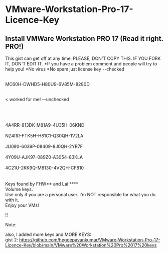 # VMware-Workstation-Pro-17-Licence-Key


Install VMWare Workstation PRO 17 (Read it right. PRO!)
---
This gist can get off at any time.
PLEASE, DON'T COPY THIS. IF YOU FORK IT, DON'T EDIT IT.
*If you have a problem comment and people will try to help you!
*No virus
*No spam just license key
--checked <br>
<br>

MC60H-DWHD5-H80U9-6V85M-8280D 

<br>< worked for me!
--unchecked <br>
<br>
<br>

<br>
4A4RR-813DK-M81A9-4U35H-06KND <br>
<br>
NZ4RR-FTK5H-H81C1-Q30QH-1V2LA <br>
<br>
JU090-6039P-08409-8J0QH-2YR7F <br>
<br>
4Y09U-AJK97-089Z0-A3054-83KLA <br>
<br>
4C21U-2KK9Q-M8130-4V2QH-CF810 <br>
<br>
<br>
Keys found by FHW** and Lai **** <br>
Volume keys. <br>
Use only if you are a personal user. I'm NOT responsible for what you do with it. <br>
Enjoy your VMs!


!!<br>

Note:
<br>

also, I added more keys and MORE KEYS: <br> gist 2: https://github.com/hegdepavankumar/VMware-Workstation-Pro-17-Licence-Key/blob/main/VMware%20Workstation%20Pro%2017%20keys


